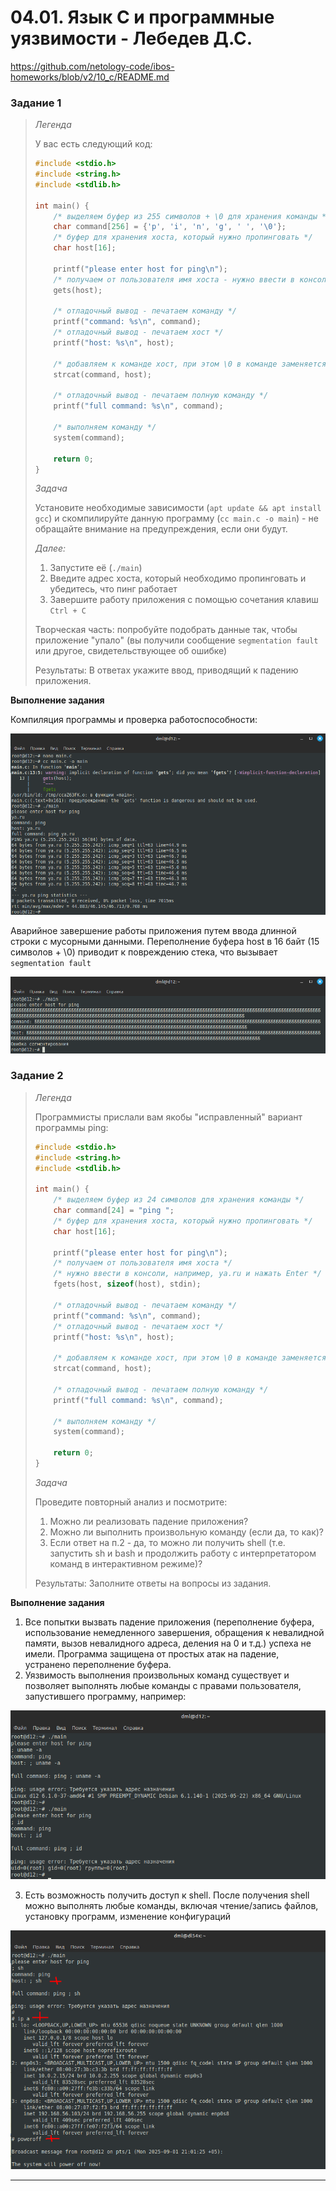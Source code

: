 # 04.01. Язык C и программные уязвимости - Лебедев Д.С.
https://github.com/netology-code/ibos-homeworks/blob/v2/10_c/README.md
### Задание 1
> *Легенда*
> 
> У вас есть следующий код:
> 
> ```c
> #include <stdio.h>
> #include <string.h>
> #include <stdlib.h>
> 
> int main() {
>     /* выделяем буфер из 255 символов + \0 для хранения команды */
>     char command[256] = {'p', 'i', 'n', 'g', ' ', '\0'};
>     /* буфер для хранения хоста, который нужно пропинговать */
>     char host[16];
> 
>     printf("please enter host for ping\n");
>     /* получаем от пользователя имя хоста - нужно ввести в консоли, например, ya.ru и нажать Enter */
>     gets(host);
> 
>     /* отладочный вывод - печатаем команду */
>     printf("command: %s\n", command);
>     /* отладочный вывод - печатаем хост */
>     printf("host: %s\n", host);
> 
>     /* добавляем к команде хост, при этом \0 в команде заменяется на первый символ из host */
>     strcat(command, host);
> 
>     /* отладочный вывод - печатаем полную команду */
>     printf("full command: %s\n", command);
> 
>     /* выполняем команду */
>     system(command);
> 
>     return 0;
> }
> ```
> 
> *Задача*
> 
> Установите необходимые зависимости (`apt update && apt install gcc`) и скомпилируйте данную программу (`cc main.c -o main`) - не обращайте внимание на предупреждения, если они будут.
> 
> *Далее:* 
> 
> 1. Запустите её (`./main`)
> 2. Введите адрес хоста, который необходимо пропинговать и убедитесь, что пинг работает
> 3. Завершите работу приложения с помощью сочетания клавиш `Ctrl + C`
> 
> Творческая часть: попробуйте подобрать данные так, чтобы приложение "упало" (вы получили сообщение `segmentation fault` или другое, свидетельствующее об ошибке)
> 
> Результаты: В ответах укажите ввод, приводящий к падению приложения.

**Выполнение задания**

Компиляция программы и проверка работоспособности:

![](_att/040401/040101-01-01.png)  

Аварийное завершение работы приложения путем ввода длинной строки с мусорными данными. Переполнение буфера host в 16 байт (15 символов + \0) приводит к повреждению стека, что вызывает `segmentation fault`

![](_att/040401/040101-01-02.png)  

### Задание 2
> *Легенда*
> 
> Программисты прислали вам якобы "исправленный" вариант программы ping:
> 
> ```c
> #include <stdio.h>
> #include <string.h>
> #include <stdlib.h>
> 
> int main() {
>     /* выделяем буфер из 24 символов для хранения команды */
>     char command[24] = "ping ";
>     /* буфер для хранения хоста, который нужно пропинговать */
>     char host[16];
> 
>     printf("please enter host for ping\n");
>     /* получаем от пользователя имя хоста */
>     /* нужно ввести в консоли, например, ya.ru и нажать Enter */
>     fgets(host, sizeof(host), stdin);
> 
>     /* отладочный вывод - печатаем команду */
>     printf("command: %s\n", command);
>     /* отладочный вывод - печатаем хост */
>     printf("host: %s\n", host);
> 
>     /* добавляем к команде хост, при этом \0 в команде заменяется на первый символ из host */
>     strcat(command, host);
> 
>     /* отладочный вывод - печатаем полную команду */
>     printf("full command: %s\n", command);
> 
>     /* выполняем команду */
>     system(command);
> 
>     return 0;
> }
> ```
> 
> *Задача*
> 
> Проведите повторный анализ и посмотрите: 
> 1. Можно ли реализовать падение приложения? 
> 2. Можно ли выполнить произвольную команду (если да, то как)? 
> 3. Если ответ на п.2 - да, то можно ли получить shell (т.е. запустить sh и bash и продолжить работу с интерпретатором команд в интерактивном режиме)?
> 
> Результаты: Заполните ответы на вопросы из задания.

**Выполнение задания**

1. Все попытки вызвать падение приложения (переполнение буфера, использование немедленного завершения, обращения к невалидной памяти, вызов невалидного адреса, деления на 0 и т.д.) успеха не имели. Программа защищена от простых атак на падение, устранено переполнение буфера.
2. Уязвимость выполнения произвольных команд существует и позволяет выполнять любые команды с правами пользователя, запустившего программу, например:

![](_att/040401/040101-02-01.png)

3. Есть возможность получить доступ к shell. После получения shell можно выполнять любые команды, включая чтение/запись файлов, установку программ, изменение конфигураций

![](_att/040401/040101-02-02.png)

---
